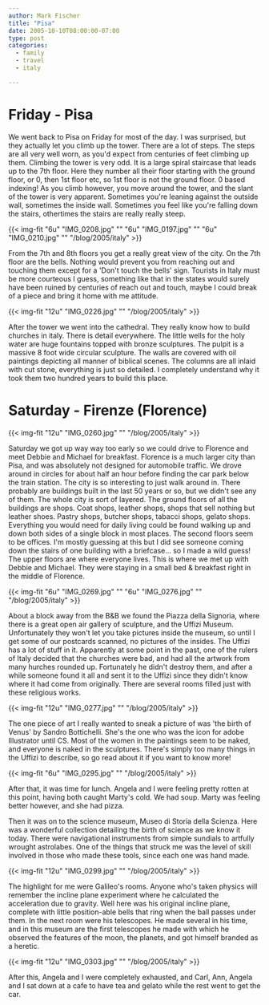 ```yaml
---
author: Mark Fischer
title: "Pisa"
date: 2005-10-10T08:00:00-07:00
type: post
categories:
  - family
  - travel
  - italy

---
```


Friday - Pisa
=============

We went back to Pisa on Friday for most of the day.  I was surprised, but they actually let you climb up the tower.  There are a lot of steps.  The steps are all very well worn, as you'd expect from centuries of feet climbing up them.  Climbing the tower is very odd.  It is a large spiral staircase that leads up to the 7th floor.  Here they number all their floor starting with the ground floor, or 0, then 1st floor etc, so 1st floor is not the ground floor.  0 based indexing!  As you climb however, you move around the tower, and the slant of the tower is very apparent.  Sometimes you're leaning against the outside wall, sometimes the inside wall.  Sometimes you feel like you're falling down the stairs, othertimes the stairs are really really steep.

<!--more-->

{{< img-fit
    "6u" "IMG_0208.jpg" ""
    "6u" "IMG_0197.jpg" ""
    "6u" "IMG_0210.jpg" ""
    "/blog/2005/italy" >}}

From the 7th and 8th floors you get a really great view of the city.  On the 7th floor are the bells.  Nothing would prevent you from reaching out and touching them except for a 'Don't touch the bells' sign.  Tourists in Italy must be more courteous I guess, something like that in the states would surely have been ruined by centuries of reach out and touch, maybe I could break of a piece and bring it home with me attitude.

{{< img-fit
    "12u" "IMG_0226.jpg" ""
    "/blog/2005/italy" >}}

After the tower we went into the cathedral.  They really know how to build churches in italy.  There is detail everywhere. The little wells for the holy water are huge fountains topped with bronze sculptures.  The pulpit is a massive 8 foot wide circular sculpture.  The walls are covered with oil paintings depicting all manner of biblical scenes.  The columns are all inlaid with cut stone, everything is just so detailed.  I completely understand why it took them two hundred years to build this place.


Saturday - Firenze (Florence)
=============================

{{< img-fit
    "12u" "IMG_0260.jpg" ""
    "/blog/2005/italy" >}}

Saturday we got up way way too early so we could drive to Florence and meet Debbie and Michael for breakfast.  Florence is a much larger city than Pisa, and was absolutely not designed for automobile traffic.  We drove around in circles for about half an hour before finding the car park below the train station.  The city is so interesting to just walk around in.  There probably are buildings built in the last 50 years or so, but we didn't see any of them.  The whole city is sort of layered.  The ground floors of all the buildings are shops.  Coat shops, leather shops, shops that sell nothing but leather shoes.  Pastry shops, butcher shops, tabacci shops, gelato shops.  Everything you would need for daily living could be found walking up and down both sides of a single block in most places.  The second floors seem to be offices.  I'm mostly guessing at this but I did see someone coming down the stairs of one building with a briefcase... so I made a wild guess!  The upper floors are where everyone lives.  This is where we met up with Debbie and Michael.  They were staying in a small bed &amp; breakfast right in the middle of Florence.

{{< img-fit
    "6u" "IMG_0269.jpg" ""
    "6u" "IMG_0276.jpg" ""
    "/blog/2005/italy" >}}

About a block away from the B&amp;B we found the Piazza della Signoria, where there is a great open air gallery of sculpture, and the Uffizi Museum. Unfortunately they won't let you take pictures inside the museum, so until I get some of our postcards scanned, no pictures of the insides.  The Uffizi has a lot of stuff in it.  Apparently at some point in the past, one of the rulers of Italy decided that the churches were bad, and had all the artwork from many hurches rounded up.  Fortunately he didn't destroy them, and after a while someone found it all and sent it to the Uffizi since they didn't know where it had come from originally.  There are several rooms filled just with these religious works.

{{< img-fit
    "12u" "IMG_0277.jpg" ""
    "/blog/2005/italy" >}}

The one piece of art I really wanted to sneak a picture of was 'the birth of Venus' by Sandro Bottichelli.  She's the one who was the icon for adobe Illustrator until CS.  Most of the women in the paintings seem to be naked, and everyone is naked in the sculptures.  There's simply too many things in the Uffizi to describe, so go read about it if you want to know more!

{{< img-fit
    "6u" "IMG_0295.jpg" ""
    "/blog/2005/italy" >}}

After that, it was time for lunch.  Angela and I were feeling pretty rotten at this point, having both caught Marty's cold.  We had soup.  Marty was feeling better however, and she had pizza.

Then it was on to the science museum, Museo di Storia della Scienza.  Here was a wonderful collection detailing the birth of science as we know it today.  There were navigational instruments from simple sundials to artfully wrought astrolabes.  One of the things that struck me was the level of skill involved in those who made these tools, since each one was hand made.

{{< img-fit
    "12u" "IMG_0299.jpg" ""
    "/blog/2005/italy" >}}

The highlight for me were Galileo's rooms.  Anyone who's taken physics will remember the incline plane experiment where he calculated the acceleration due to gravity.  Well here was his original incline plane, complete with little position-able bells that ring when the ball passes under them.  In the next room were his telescopes.  He made several in his time, and in this museum are the first telescopes he made with which he observed the features of the moon, the planets, and got himself branded as a heretic.

{{< img-fit
    "12u" "IMG_0303.jpg" ""
    "/blog/2005/italy" >}}

After this, Angela and I were completely exhausted, and Carl, Ann, Angela and I sat down at a cafe to have tea and gelato while the rest went to get the car.

